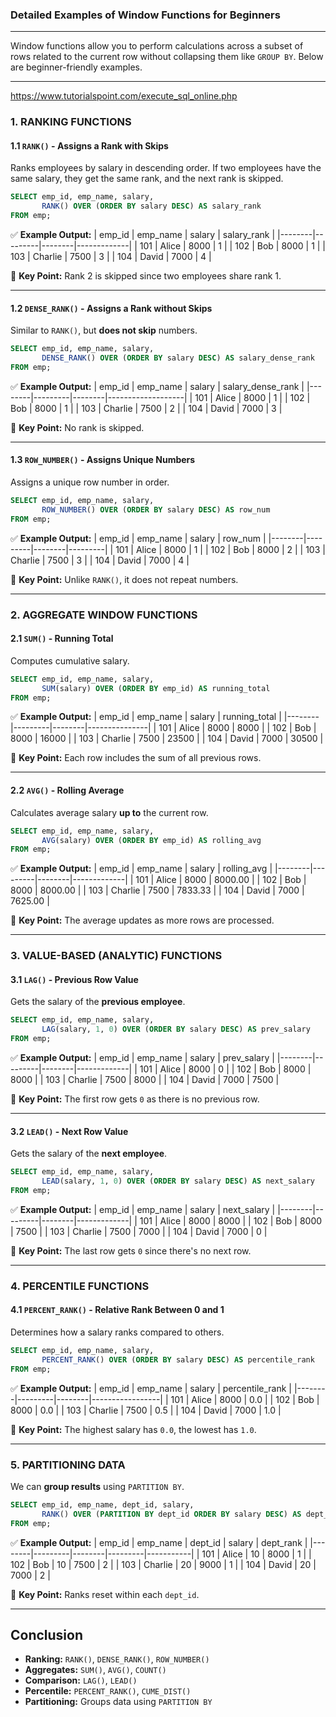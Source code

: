 ### **Detailed Examples of Window Functions for Beginners**
---
Window functions allow you to perform calculations across a subset of rows related to the current row without collapsing them like `GROUP BY`. Below are beginner-friendly examples.

---

https://www.tutorialspoint.com/execute_sql_online.php

### **1. RANKING FUNCTIONS**
#### **1.1 `RANK()` - Assigns a Rank with Skips**
Ranks employees by salary in descending order. If two employees have the same salary, they get the same rank, and the next rank is skipped.

```sql
SELECT emp_id, emp_name, salary,
       RANK() OVER (ORDER BY salary DESC) AS salary_rank
FROM emp;
```

✅ **Example Output:**
| emp_id | emp_name | salary | salary_rank |
|--------|---------|--------|-------------|
| 101    | Alice   | 8000   | 1           |
| 102    | Bob     | 8000   | 1           |
| 103    | Charlie | 7500   | 3           |
| 104    | David   | 7000   | 4           |

🎯 **Key Point:** Rank 2 is skipped since two employees share rank 1.

---

#### **1.2 `DENSE_RANK()` - Assigns a Rank without Skips**
Similar to `RANK()`, but **does not skip** numbers.

```sql
SELECT emp_id, emp_name, salary,
       DENSE_RANK() OVER (ORDER BY salary DESC) AS salary_dense_rank
FROM emp;
```

✅ **Example Output:**
| emp_id | emp_name | salary | salary_dense_rank |
|--------|---------|--------|-------------------|
| 101    | Alice   | 8000   | 1                 |
| 102    | Bob     | 8000   | 1                 |
| 103    | Charlie | 7500   | 2                 |
| 104    | David   | 7000   | 3                 |

🎯 **Key Point:** No rank is skipped.

---

#### **1.3 `ROW_NUMBER()` - Assigns Unique Numbers**
Assigns a unique row number in order.

```sql
SELECT emp_id, emp_name, salary,
       ROW_NUMBER() OVER (ORDER BY salary DESC) AS row_num
FROM emp;
```

✅ **Example Output:**
| emp_id | emp_name | salary | row_num |
|--------|---------|--------|---------|
| 101    | Alice   | 8000   | 1       |
| 102    | Bob     | 8000   | 2       |
| 103    | Charlie | 7500   | 3       |
| 104    | David   | 7000   | 4       |

🎯 **Key Point:** Unlike `RANK()`, it does not repeat numbers.

---

### **2. AGGREGATE WINDOW FUNCTIONS**
#### **2.1 `SUM()` - Running Total**
Computes cumulative salary.

```sql
SELECT emp_id, emp_name, salary,
       SUM(salary) OVER (ORDER BY emp_id) AS running_total
FROM emp;
```

✅ **Example Output:**
| emp_id | emp_name | salary | running_total |
|--------|---------|--------|---------------|
| 101    | Alice   | 8000   | 8000          |
| 102    | Bob     | 8000   | 16000         |
| 103    | Charlie | 7500   | 23500         |
| 104    | David   | 7000   | 30500         |

🎯 **Key Point:** Each row includes the sum of all previous rows.

---

#### **2.2 `AVG()` - Rolling Average**
Calculates average salary **up to** the current row.

```sql
SELECT emp_id, emp_name, salary,
       AVG(salary) OVER (ORDER BY emp_id) AS rolling_avg
FROM emp;
```

✅ **Example Output:**
| emp_id | emp_name | salary | rolling_avg |
|--------|---------|--------|-------------|
| 101    | Alice   | 8000   | 8000.00     |
| 102    | Bob     | 8000   | 8000.00     |
| 103    | Charlie | 7500   | 7833.33     |
| 104    | David   | 7000   | 7625.00     |

🎯 **Key Point:** The average updates as more rows are processed.

---

### **3. VALUE-BASED (ANALYTIC) FUNCTIONS**
#### **3.1 `LAG()` - Previous Row Value**
Gets the salary of the **previous employee**.

```sql
SELECT emp_id, emp_name, salary,
       LAG(salary, 1, 0) OVER (ORDER BY salary DESC) AS prev_salary
FROM emp;
```

✅ **Example Output:**
| emp_id | emp_name | salary | prev_salary |
|--------|---------|--------|-------------|
| 101    | Alice   | 8000   | 0           |
| 102    | Bob     | 8000   | 8000        |
| 103    | Charlie | 7500   | 8000        |
| 104    | David   | 7000   | 7500        |

🎯 **Key Point:** The first row gets `0` as there is no previous row.

---

#### **3.2 `LEAD()` - Next Row Value**
Gets the salary of the **next employee**.

```sql
SELECT emp_id, emp_name, salary,
       LEAD(salary, 1, 0) OVER (ORDER BY salary DESC) AS next_salary
FROM emp;
```

✅ **Example Output:**
| emp_id | emp_name | salary | next_salary |
|--------|---------|--------|-------------|
| 101    | Alice   | 8000   | 8000        |
| 102    | Bob     | 8000   | 7500        |
| 103    | Charlie | 7500   | 7000        |
| 104    | David   | 7000   | 0           |

🎯 **Key Point:** The last row gets `0` since there's no next row.

---

### **4. PERCENTILE FUNCTIONS**
#### **4.1 `PERCENT_RANK()` - Relative Rank Between 0 and 1**
Determines how a salary ranks compared to others.

```sql
SELECT emp_id, emp_name, salary,
       PERCENT_RANK() OVER (ORDER BY salary DESC) AS percentile_rank
FROM emp;
```

✅ **Example Output:**
| emp_id | emp_name | salary | percentile_rank |
|--------|---------|--------|-----------------|
| 101    | Alice   | 8000   | 0.0             |
| 102    | Bob     | 8000   | 0.0             |
| 103    | Charlie | 7500   | 0.5             |
| 104    | David   | 7000   | 1.0             |

🎯 **Key Point:** The highest salary has `0.0`, the lowest has `1.0`.

---

### **5. PARTITIONING DATA**
We can **group results** using `PARTITION BY`.

```sql
SELECT emp_id, emp_name, dept_id, salary,
       RANK() OVER (PARTITION BY dept_id ORDER BY salary DESC) AS dept_rank
FROM emp;
```

✅ **Example Output:**
| emp_id | emp_name | dept_id | salary | dept_rank |
|--------|---------|--------|---------|-----------|
| 101    | Alice   | 10     | 8000    | 1         |
| 102    | Bob     | 10     | 7500    | 2         |
| 103    | Charlie | 20     | 9000    | 1         |
| 104    | David   | 20     | 7000    | 2         |

🎯 **Key Point:** Ranks reset within each `dept_id`.

---

## **Conclusion**
- **Ranking:** `RANK()`, `DENSE_RANK()`, `ROW_NUMBER()`
- **Aggregates:** `SUM()`, `AVG()`, `COUNT()`
- **Comparison:** `LAG()`, `LEAD()`
- **Percentile:** `PERCENT_RANK()`, `CUME_DIST()`
- **Partitioning:** Groups data using `PARTITION BY`

